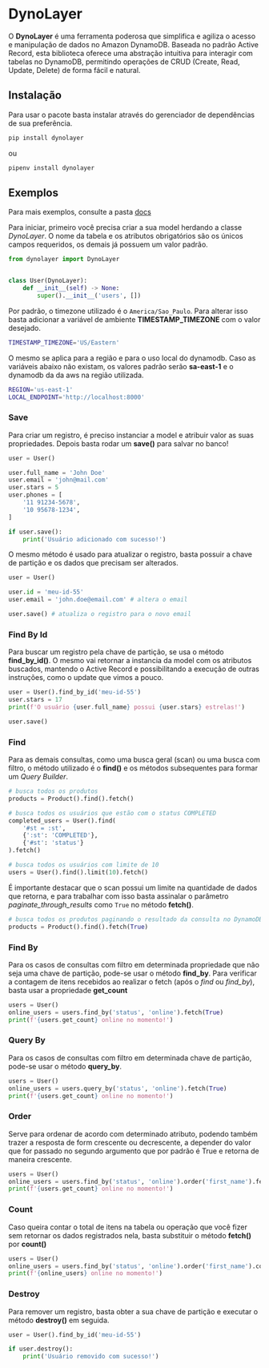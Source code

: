 # DynoLayer

O **DynoLayer** é uma ferramenta poderosa que simplifica e agiliza o acesso e manipulação de dados no Amazon DynamoDB. Baseada no padrão Active Record, esta biblioteca oferece uma abstração intuitiva para interagir com tabelas no DynamoDB, permitindo operações de CRUD (Create, Read, Update, Delete) de forma fácil e natural.

## Instalação

Para usar o pacote basta instalar através do gerenciador de dependências de sua preferência.

```sh
pip install dynolayer
```

ou

```sh
pipenv install dynolayer
```

## Exemplos

Para mais exemplos, consulte a pasta [docs](https://github.com/kauelima21/dynolayer/tree/main/docs)

Para iniciar, primeiro você precisa criar a sua model herdando a classe *DynoLayer*. O nome da tabela e os atributos obrigatórios são os únicos campos requeridos, os demais já possuem um valor padrão.

```python
from dynolayer import DynoLayer


class User(DynoLayer):
    def __init__(self) -> None:
        super().__init__('users', [])
```

Por padrão, o timezone utilizado é o ```America/Sao_Paulo```. Para alterar isso basta adicionar a variável de ambiente **TIMESTAMP_TIMEZONE** com o valor desejado.

```sh
TIMESTAMP_TIMEZONE='US/Eastern'
```

O mesmo se aplica para a região e para o uso local do dynamodb. Caso as variáveis abaixo não existam, os valores padrão serão **sa-east-1** e o dynamodb da da aws na região utilizada.

```sh
REGION='us-east-1'
LOCAL_ENDPOINT='http://localhost:8000'
```

### Save

Para criar um registro, é preciso instanciar a model e atribuir valor as suas propriedades. Depois basta rodar um **save()** para salvar no banco!

```python
user = User()

user.full_name = 'John Doe'
user.email = 'john@mail.com'
user.stars = 5
user.phones = [
    '11 91234-5678',
    '10 95678-1234',
]

if user.save():
    print('Usuário adicionado com sucesso!')
```

O mesmo método é usado para atualizar o registro, basta possuir a chave de partição e os dados que precisam ser alterados.

```python
user = User()

user.id = 'meu-id-55'
user.email = 'john.doe@email.com' # altera o email

user.save() # atualiza o registro para o novo email
```

### Find By Id

Para buscar um registro pela chave de partição, se usa o método **find_by_id()**. O mesmo vai retornar a instancia da model com os atributos buscados, mantendo o Active Record e possibilitando a execução de outras instruções, como o update que vimos a pouco.

```python
user = User().find_by_id('meu-id-55')
user.stars = 17
print(f'O usuário {user.full_name} possui {user.stars} estrelas!')

user.save()
```

### Find

Para as demais consultas, como uma busca geral (scan) ou uma busca com filtro, o método utilizado é o **find()** e os métodos subsequentes para formar um *Query Builder*.

```python
# busca todos os produtos
products = Product().find().fetch() 

# busca todos os usuários que estão com o status COMPLETED
completed_users = User().find(
    '#st = :st',
    {':st': 'COMPLETED'},
    {'#st': 'status'}
).fetch()

# busca todos os usuários com limite de 10
users = User().find().limit(10).fetch() 
```

É importante destacar que o scan possui um limite na quantidade de dados que retorna, e para trabalhar com isso basta assinalar o parâmetro *paginate_through_results* como ```True``` no método **fetch()**.

```python
# busca todos os produtos paginando o resultado da consulta no DynamoDB
products = Product().find().fetch(True)
```

### Find By
Para os casos de consultas com filtro em determinada propriedade que não seja uma chave de partição, pode-se usar o método **find_by**. Para verificar a contagem de itens recebidos ao realizar o fetch (após o *find* ou *find_by*), basta usar a propriedade **get_count**

```python
users = User()
online_users = users.find_by('status', 'online').fetch(True)
print(f'{users.get_count} online no momento!')
```

### Query By
Para os casos de consultas com filtro em determinada chave de partição, pode-se usar o método **query_by**.

```python
users = User()
online_users = users.query_by('status', 'online').fetch(True)
print(f'{users.get_count} online no momento!')
```

### Order
Serve para ordenar de acordo com determinado atributo, podendo também trazer a resposta de form crescente ou decrescente, a depender do valor que for passado no segundo argumento que por padrão é True e retorna de maneira crescente.

```python
users = User()
online_users = users.find_by('status', 'online').order('first_name').fetch(True)
print(f'{users.get_count} online no momento!')
```

### Count
Caso queira contar o total de itens na tabela ou operação que você fizer sem retornar os dados registrados nela, basta substituir o método **fetch()** por **count()**

```python
users = User()
online_users = users.find_by('status', 'online').order('first_name').count()
print(f'{online_users} online no momento!')
```

### Destroy

Para remover um registro, basta obter a sua chave de partição e executar o método **destroy()** em seguida.

```python
user = User().find_by_id('meu-id-55')

if user.destroy():
    print('Usuário removido com sucesso!')
```
